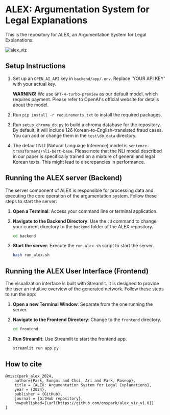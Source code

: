 # ALEX: Argumentation System for Legal Explanations

This is the repository for ALEX, an Argumentation System for Legal Explanations. 


![alex_viz](https://github.com/onspark/alex_viz_v1.0/assets/19409430/cc26df22-7456-457a-88a0-1bb4210e09a7)


## Setup Instructions

1. Set up an `OPEN_AI_API` key in `backend/app/.env`. Replace 'YOUR API KEY' with your actual key.

   **WARNING!** 
   We use `GPT-4-turbo-preview` as our default model, which requires payment. Please refer to OpenAI's official website for details about the model.

2. Run `pip install -r requirements.txt` to install the required packages.

3. Run `setup_chroma_db.py` to build a chroma database for the repository. By default, it will include 126 Korean-to-English-translated fraud cases. You can add or change them in the `test\db_data` directory.

4. The default NLI (Natural Language Inference) model is `sentence-transformers/nli-bert-base`. Please note that the NLI model described in our paper is specifically trained on a mixture of general and legal Korean texts. This might lead to discrepancies in performance.

## Running the ALEX server (Backend)
The server component of ALEX is responsible for processing data and executing the core operation of the argumentation system. Follow these steps to start the server:

1. **Open a Terminal**: Access your command line or terminal application.

2. **Navigate to the Backend Directory**: Use the `cd` command to change your current directory to the `backend` folder of the ALEX repository.
   ```bash
   cd backend
   ```
3. **Start the server**: Execute the `run_alex.sh` script to start the server.

    ```bash
    bash run_alex.sh
    ```

## Running the ALEX User Interface (Frontend)
The visualization interface is built with Streamlit. It is designed to provide the user an intuitive overview of the generated network. Follow these steps to run the app:

1. **Open a new Terminal Window**: Separate from the one running the server.

2. **Navigate to the Frontend Directory**: Change to the `frontend` directory.

    ```bash
    cd frontend
    ```

3. **Run Streamlit**: Use Streamlit to start the frontend app.

    ```bash
    streamlit run app.py
    ```

## How to cite
```
@misc{park_alex_2024,
    author={Park, Sungmi and Choi, Ari and Park, Roseop},
    title = {ALEX: Argumentation System for Legal Explanations},
    year = {2024},
    publisher = {GitHub},
    journal = {GitHub repository},
    howpublished={\url{https://github.com/onspark/alex_viz_v1.0}}
}
```
